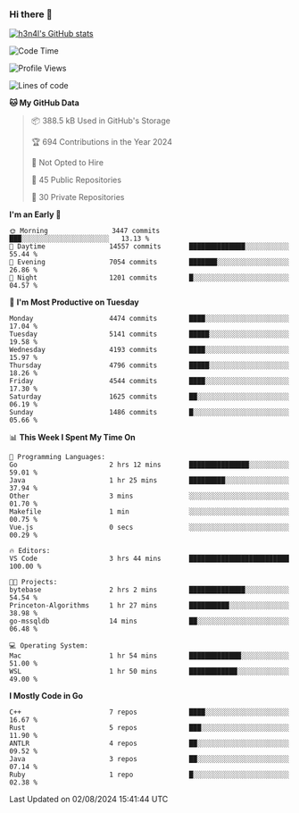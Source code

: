 ### Hi there 👋

[![h3n4l's GitHub stats](https://github-readme-stats.vercel.app/api?username=h3n4l&count_private=true&show_icons=true&theme=radical)](https://github.com/h3n4l/github-readme-stats)

<!--START_SECTION:waka-->
![Code Time](http://img.shields.io/badge/Code%20Time-1%2C887%20hrs%2017%20mins-blue)

![Profile Views](http://img.shields.io/badge/Profile%20Views-0-blue)

![Lines of code](https://img.shields.io/badge/From%20Hello%20World%20I%27ve%20Written-10.4%20million%20lines%20of%20code-blue)

**🐱 My GitHub Data** 

> 📦 388.5 kB Used in GitHub's Storage 
 > 
> 🏆 694 Contributions in the Year 2024
 > 
> 🚫 Not Opted to Hire
 > 
> 📜 45 Public Repositories 
 > 
> 🔑 30 Private Repositories 
 > 
**I'm an Early 🐤** 

```text
🌞 Morning                3447 commits        ███░░░░░░░░░░░░░░░░░░░░░░   13.13 % 
🌆 Daytime                14557 commits       ██████████████░░░░░░░░░░░   55.44 % 
🌃 Evening                7054 commits        ███████░░░░░░░░░░░░░░░░░░   26.86 % 
🌙 Night                  1201 commits        █░░░░░░░░░░░░░░░░░░░░░░░░   04.57 % 
```
📅 **I'm Most Productive on Tuesday** 

```text
Monday                   4474 commits        ████░░░░░░░░░░░░░░░░░░░░░   17.04 % 
Tuesday                  5141 commits        █████░░░░░░░░░░░░░░░░░░░░   19.58 % 
Wednesday                4193 commits        ████░░░░░░░░░░░░░░░░░░░░░   15.97 % 
Thursday                 4796 commits        █████░░░░░░░░░░░░░░░░░░░░   18.26 % 
Friday                   4544 commits        ████░░░░░░░░░░░░░░░░░░░░░   17.30 % 
Saturday                 1625 commits        ██░░░░░░░░░░░░░░░░░░░░░░░   06.19 % 
Sunday                   1486 commits        █░░░░░░░░░░░░░░░░░░░░░░░░   05.66 % 
```


📊 **This Week I Spent My Time On** 

```text
💬 Programming Languages: 
Go                       2 hrs 12 mins       ███████████████░░░░░░░░░░   59.01 % 
Java                     1 hr 25 mins        █████████░░░░░░░░░░░░░░░░   37.94 % 
Other                    3 mins              ░░░░░░░░░░░░░░░░░░░░░░░░░   01.70 % 
Makefile                 1 min               ░░░░░░░░░░░░░░░░░░░░░░░░░   00.75 % 
Vue.js                   0 secs              ░░░░░░░░░░░░░░░░░░░░░░░░░   00.29 % 

🔥 Editors: 
VS Code                  3 hrs 44 mins       █████████████████████████   100.00 % 

🐱‍💻 Projects: 
bytebase                 2 hrs 2 mins        ██████████████░░░░░░░░░░░   54.54 % 
Princeton-Algorithms     1 hr 27 mins        ██████████░░░░░░░░░░░░░░░   38.98 % 
go-mssqldb               14 mins             ██░░░░░░░░░░░░░░░░░░░░░░░   06.48 % 

💻 Operating System: 
Mac                      1 hr 54 mins        █████████████░░░░░░░░░░░░   51.00 % 
WSL                      1 hr 50 mins        ████████████░░░░░░░░░░░░░   49.00 % 
```

**I Mostly Code in Go** 

```text
C++                      7 repos             ████░░░░░░░░░░░░░░░░░░░░░   16.67 % 
Rust                     5 repos             ███░░░░░░░░░░░░░░░░░░░░░░   11.90 % 
ANTLR                    4 repos             ██░░░░░░░░░░░░░░░░░░░░░░░   09.52 % 
Java                     3 repos             ██░░░░░░░░░░░░░░░░░░░░░░░   07.14 % 
Ruby                     1 repo              █░░░░░░░░░░░░░░░░░░░░░░░░   02.38 % 
```




 Last Updated on 02/08/2024 15:41:44 UTC
<!--END_SECTION:waka-->

